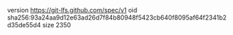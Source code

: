 version https://git-lfs.github.com/spec/v1
oid sha256:93a24aa9d12e63ad26d7f84b80948f5423cb640f8095af64f2341b2d35de55d4
size 2350
